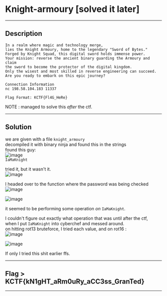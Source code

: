 # Knight-armoury [solved it later]

***

## Description

```
In a realm where magic and technology merge,
lies the Knight Armoury, home to the legendary "Sword of Bytes."
Forged by Knight Squad, this digital sword holds immense power.
Your mission: reverse the ancient binary guarding the Armoury and claim
the sword to become the protector of the digital kingdom.
Only the wisest and most skilled in reverse engineering can succeed.
Are you ready to embark on this epic journey?

Connection Information
nc 198.58.104.183 11337

Flag Format: KCTF{Fl4G_HeRe}
```
NOTE : managed to solve this *after* the ctf.

***

## Solution

we are given with a file `knight_armoury`\
decompiled it with binary ninja and found this in the strings\
found this guy:\
![image](https://github.com/IC3lemon/Knight-ctf/assets/150153966/66d18d41-e9cc-40be-a0ea-8567b4304436)\
`IaMaKnight`

tried it, but it wasn't it.\
![image](https://github.com/IC3lemon/Knight-ctf/assets/150153966/f8b3dd4d-c69e-4358-8e4e-b00121cb3ba4)


I headed over to the function where the password was being checked\
![image](https://github.com/IC3lemon/Knight-ctf/assets/150153966/aac1c5bd-b38c-4dfc-9a53-e012075f7598)

![image](https://github.com/IC3lemon/Knight-ctf/assets/150153966/4c6a2c1d-f044-44c6-85db-5cdd9512a1d8)

it seemed to be performing some operation *on* `IaMaKnight`.

I couldn't figure out exactly what operation that was until after the ctf,\
when I put `IaMaKnight` into cyberchef and messed around.\
on hitting rot13 bruteforce, I tried each value, and on rot16 :\
![image](https://github.com/IC3lemon/Knight-ctf/assets/150153966/1021cb1e-e6d8-42c1-95c4-81b362191bd2)

![image](https://github.com/IC3lemon/Knight-ctf/assets/150153966/cd5f25d3-bda7-40b2-953c-046d9cf3d5a0)

If only I tried this shit earlier ffs.

***

## Flag > KCTF{kN1gHT_aRm0uRy_aCC3ss_GranTed}

***
